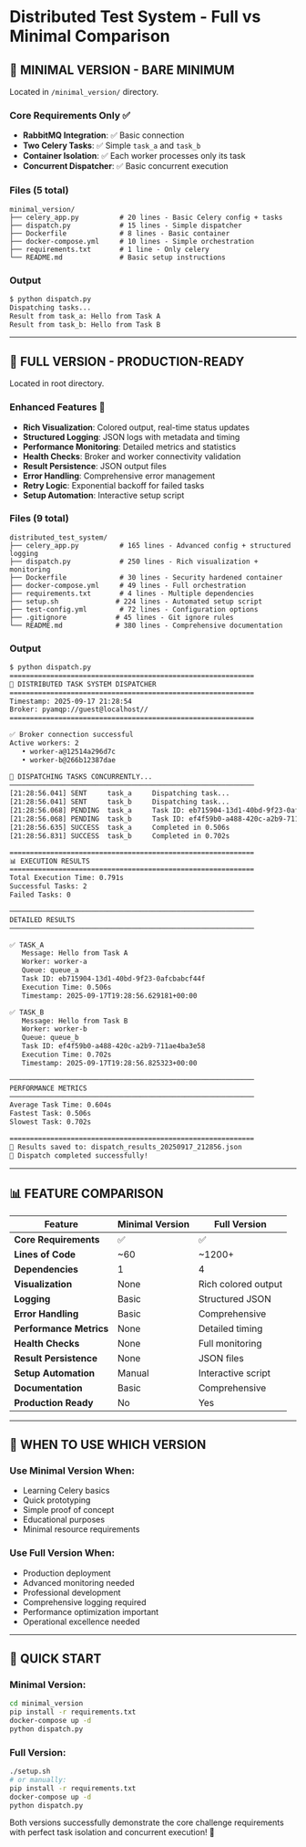 # Distributed Test System - Full vs Minimal Comparison

## 🎯 **MINIMAL VERSION - BARE MINIMUM**

Located in `/minimal_version/` directory.

### **Core Requirements Only ✅**
- **RabbitMQ Integration**: ✅ Basic connection
- **Two Celery Tasks**: ✅ Simple `task_a` and `task_b`
- **Container Isolation**: ✅ Each worker processes only its task
- **Concurrent Dispatcher**: ✅ Basic concurrent execution

### **Files (5 total)**
```
minimal_version/
├── celery_app.py          # 20 lines - Basic Celery config + tasks
├── dispatch.py            # 15 lines - Simple dispatcher
├── Dockerfile             # 8 lines - Basic container
├── docker-compose.yml     # 10 lines - Simple orchestration
├── requirements.txt       # 1 line - Only celery
└── README.md              # Basic setup instructions
```

### **Output**
```bash
$ python dispatch.py
Dispatching tasks...
Result from task_a: Hello from Task A
Result from task_b: Hello from Task B
```

---

## 🚀 **FULL VERSION - PRODUCTION-READY**

Located in root directory.

### **Enhanced Features 🌟**
- **Rich Visualization**: Colored output, real-time status updates
- **Structured Logging**: JSON logs with metadata and timing
- **Performance Monitoring**: Detailed metrics and statistics
- **Health Checks**: Broker and worker connectivity validation
- **Result Persistence**: JSON output files
- **Error Handling**: Comprehensive error management
- **Retry Logic**: Exponential backoff for failed tasks
- **Setup Automation**: Interactive setup script

### **Files (9 total)**
```
distributed_test_system/
├── celery_app.py          # 165 lines - Advanced config + structured logging
├── dispatch.py            # 250 lines - Rich visualization + monitoring
├── Dockerfile             # 30 lines - Security hardened container
├── docker-compose.yml     # 49 lines - Full orchestration
├── requirements.txt       # 4 lines - Multiple dependencies
├── setup.sh              # 224 lines - Automated setup script
├── test-config.yml        # 72 lines - Configuration options
├── .gitignore            # 45 lines - Git ignore rules
└── README.md             # 380 lines - Comprehensive documentation
```

### **Output**
```bash
$ python dispatch.py
============================================================
🚀 DISTRIBUTED TASK SYSTEM DISPATCHER
============================================================
Timestamp: 2025-09-17 21:28:54
Broker: pyamqp://guest@localhost//
============================================================

✅ Broker connection successful
Active workers: 2
   • worker-a@12514a296d7c
   • worker-b@266b12387dae

🎯 DISPATCHING TASKS CONCURRENTLY...
────────────────────────────────────────────────────────────
[21:28:56.041] SENT     task_a     Dispatching task...
[21:28:56.041] SENT     task_b     Dispatching task...
[21:28:56.068] PENDING  task_a     Task ID: eb715904-13d1-40bd-9f23-0afcbabcf44f
[21:28:56.068] PENDING  task_b     Task ID: ef4f59b0-a488-420c-a2b9-711ae4ba3e58
[21:28:56.635] SUCCESS  task_a     Completed in 0.506s
[21:28:56.831] SUCCESS  task_b     Completed in 0.702s

============================================================
📊 EXECUTION RESULTS
============================================================
Total Execution Time: 0.791s
Successful Tasks: 2
Failed Tasks: 0

────────────────────────────────────────────────────────────
DETAILED RESULTS
────────────────────────────────────────────────────────────

✅ TASK_A
   Message: Hello from Task A
   Worker: worker-a
   Queue: queue_a
   Task ID: eb715904-13d1-40bd-9f23-0afcbabcf44f
   Execution Time: 0.506s
   Timestamp: 2025-09-17T19:28:56.629181+00:00

✅ TASK_B
   Message: Hello from Task B
   Worker: worker-b
   Queue: queue_b
   Task ID: ef4f59b0-a488-420c-a2b9-711ae4ba3e58
   Execution Time: 0.702s
   Timestamp: 2025-09-17T19:28:56.825323+00:00

────────────────────────────────────────────────────────────
PERFORMANCE METRICS
────────────────────────────────────────────────────────────
Average Task Time: 0.604s
Fastest Task: 0.506s
Slowest Task: 0.702s

============================================================
📄 Results saved to: dispatch_results_20250917_212856.json
🎉 Dispatch completed successfully!
```

---

## 📊 **FEATURE COMPARISON**

| Feature | Minimal Version | Full Version |
|---------|----------------|--------------|
| **Core Requirements** | ✅ | ✅ |
| **Lines of Code** | ~60 | ~1200+ |
| **Dependencies** | 1 | 4 |
| **Visualization** | None | Rich colored output |
| **Logging** | Basic | Structured JSON |
| **Error Handling** | Basic | Comprehensive |
| **Performance Metrics** | None | Detailed timing |
| **Health Checks** | None | Full monitoring |
| **Result Persistence** | None | JSON files |
| **Setup Automation** | Manual | Interactive script |
| **Documentation** | Basic | Comprehensive |
| **Production Ready** | No | Yes |

---

## 🎯 **WHEN TO USE WHICH VERSION**

### **Use Minimal Version When:**
- Learning Celery basics
- Quick prototyping
- Simple proof of concept
- Educational purposes
- Minimal resource requirements

### **Use Full Version When:**
- Production deployment
- Advanced monitoring needed
- Professional development
- Comprehensive logging required
- Performance optimization important
- Operational excellence needed

---

## 🚀 **QUICK START**

### **Minimal Version:**
```bash
cd minimal_version
pip install -r requirements.txt
docker-compose up -d
python dispatch.py
```

### **Full Version:**
```bash
./setup.sh
# or manually:
pip install -r requirements.txt
docker-compose up -d
python dispatch.py
```

Both versions successfully demonstrate the core challenge requirements with perfect task isolation and concurrent execution! 🎉
